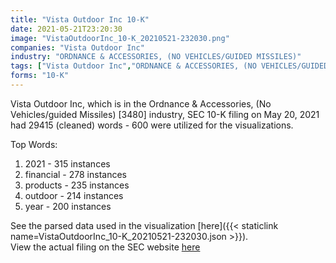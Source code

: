 ```yaml
---
title: "Vista Outdoor Inc 10-K"
date: 2021-05-21T23:20:30
image: "VistaOutdoorInc_10-K_20210521-232030.png"
companies: "Vista Outdoor Inc"
industry: "ORDNANCE & ACCESSORIES, (NO VEHICLES/GUIDED MISSILES)"
tags: ["Vista Outdoor Inc","ORDNANCE & ACCESSORIES, (NO VEHICLES/GUIDED MISSILES)","05-20-2021","10-K"]
forms: "10-K"
---
```

Vista Outdoor Inc, which is in the Ordnance & Accessories, (No Vehicles/guided Missiles) [3480] industry, SEC 10-K filing on May 20, 2021 had 29415 (cleaned) words - 600 were utilized for the visualizations.

Top Words:
1. 2021 - 315 instances
2. financial - 278 instances
3. products - 235 instances
4. outdoor - 214 instances
5. year - 200 instances


See the parsed data used in the visualization [here]({{< staticlink name=VistaOutdoorInc_10-K_20210521-232030.json >}}).  
View the actual filing on the SEC website [here](https://www.sec.gov/Archives/edgar/data/1616318/0001616318-21-000080.txt)